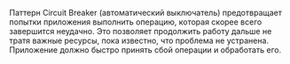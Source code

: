 Паттерн Circuit Breaker (автоматический выключатель) предотвращает попытки приложения
выполнить операцию, которая скорее всего завершится неудачно. Это позволяет продолжить работу
дальше не тратя важные ресурсы, пока известно, что проблема не устранена. Приложение должно
быстро принять сбой операции и обработать его.